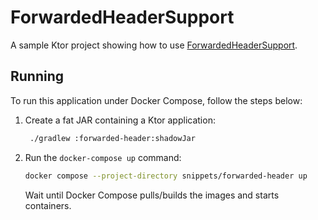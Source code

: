 # ForwardedHeaderSupport

A sample Ktor project showing how to use [ForwardedHeaderSupport](https://ktor.io/docs/eap/forward-headers.html).

## Running

To run this application under Docker Compose, follow the steps below:
1. Create a fat JAR containing a Ktor application:
   ```Bash
    ./gradlew :forwarded-header:shadowJar
   ```
2. Run the `docker-compose up` command:
   ```Bash
   docker compose --project-directory snippets/forwarded-header up
   ```
   Wait until Docker Compose pulls/builds the images and starts containers.